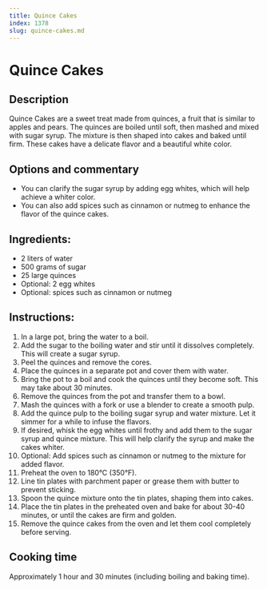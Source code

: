 ```yaml
---
title: Quince Cakes
index: 1378
slug: quince-cakes.md
---
```


# Quince Cakes

## Description
Quince Cakes are a sweet treat made from quinces, a fruit that is similar to apples and pears. The quinces are boiled until soft, then mashed and mixed with sugar syrup. The mixture is then shaped into cakes and baked until firm. These cakes have a delicate flavor and a beautiful white color.

## Options and commentary
- You can clarify the sugar syrup by adding egg whites, which will help achieve a whiter color.
- You can also add spices such as cinnamon or nutmeg to enhance the flavor of the quince cakes.

## Ingredients:
- 2 liters of water
- 500 grams of sugar
- 25 large quinces
- Optional: 2 egg whites
- Optional: spices such as cinnamon or nutmeg

## Instructions:
1. In a large pot, bring the water to a boil.
2. Add the sugar to the boiling water and stir until it dissolves completely. This will create a sugar syrup.
3. Peel the quinces and remove the cores.
4. Place the quinces in a separate pot and cover them with water.
5. Bring the pot to a boil and cook the quinces until they become soft. This may take about 30 minutes.
6. Remove the quinces from the pot and transfer them to a bowl.
7. Mash the quinces with a fork or use a blender to create a smooth pulp.
8. Add the quince pulp to the boiling sugar syrup and water mixture. Let it simmer for a while to infuse the flavors.
9. If desired, whisk the egg whites until frothy and add them to the sugar syrup and quince mixture. This will help clarify the syrup and make the cakes whiter.
10. Optional: Add spices such as cinnamon or nutmeg to the mixture for added flavor.
11. Preheat the oven to 180°C (350°F).
12. Line tin plates with parchment paper or grease them with butter to prevent sticking.
13. Spoon the quince mixture onto the tin plates, shaping them into cakes.
14. Place the tin plates in the preheated oven and bake for about 30-40 minutes, or until the cakes are firm and golden.
15. Remove the quince cakes from the oven and let them cool completely before serving.

## Cooking time
Approximately 1 hour and 30 minutes (including boiling and baking time).
